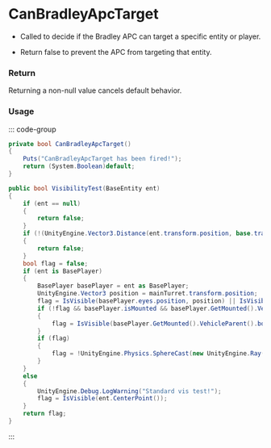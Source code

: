 # CanBradleyApcTarget
<Badge type="info" text="Vehicle"/><Badge type="danger" text="Carbon Compatible"/><Badge type="warning" text="Oxide Compatible"/>
- Called to decide if the Bradley APC can target a specific entity or player.

- Return false to prevent the APC from targeting that entity.

### Return
Returning a non-null value cancels default behavior.

### Usage
::: code-group
```csharp [Example]
private bool CanBradleyApcTarget()
{
	Puts("CanBradleyApcTarget has been fired!");
	return (System.Boolean)default;
}
```
```csharp [Source — Assembly-CSharp @ BradleyAPC]
public bool VisibilityTest(BaseEntity ent)
{
	if (ent == null)
	{
		return false;
	}
	if (!(UnityEngine.Vector3.Distance(ent.transform.position, base.transform.position) < viewDistance))
	{
		return false;
	}
	bool flag = false;
	if (ent is BasePlayer)
	{
		BasePlayer basePlayer = ent as BasePlayer;
		UnityEngine.Vector3 position = mainTurret.transform.position;
		flag = IsVisible(basePlayer.eyes.position, position) || IsVisible(basePlayer.transform.position + UnityEngine.Vector3.up * 0.1f, position);
		if (!flag && basePlayer.isMounted && basePlayer.GetMounted().VehicleParent() != null && basePlayer.GetMounted().VehicleParent().AlwaysAllowBradleyTargeting)
		{
			flag = IsVisible(basePlayer.GetMounted().VehicleParent().bounds.center, position);
		}
		if (flag)
		{
			flag = !UnityEngine.Physics.SphereCast(new UnityEngine.Ray(position, UnityEngine.Vector3Ex.Direction(basePlayer.eyes.position, position)), 0.05f, UnityEngine.Vector3.Distance(basePlayer.eyes.position, position), 10551297);
		}
	}
	else
	{
		UnityEngine.Debug.LogWarning("Standard vis test!");
		flag = IsVisible(ent.CenterPoint());
	}
	return flag;
}

```
:::
